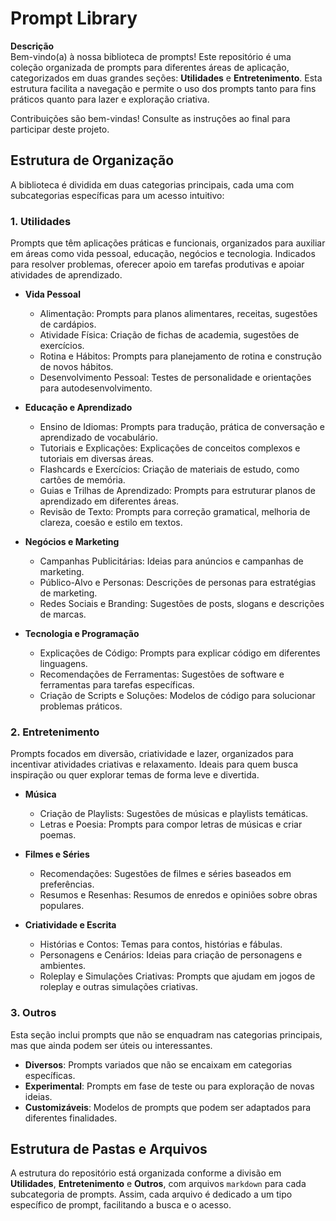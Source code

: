 # Prompt Library

**Descrição**  
Bem-vindo(a) à nossa biblioteca de prompts! Este repositório é uma coleção organizada de prompts para diferentes áreas de aplicação, categorizados em duas grandes seções: **Utilidades** e **Entretenimento**. Esta estrutura facilita a navegação e permite o uso dos prompts tanto para fins práticos quanto para lazer e exploração criativa.

Contribuições são bem-vindas! Consulte as instruções ao final para participar deste projeto.

## Estrutura de Organização

A biblioteca é dividida em duas categorias principais, cada uma com subcategorias específicas para um acesso intuitivo:

### 1. Utilidades
Prompts que têm aplicações práticas e funcionais, organizados para auxiliar em áreas como vida pessoal, educação, negócios e tecnologia. Indicados para resolver problemas, oferecer apoio em tarefas produtivas e apoiar atividades de aprendizado.

- **Vida Pessoal**
  - Alimentação: Prompts para planos alimentares, receitas, sugestões de cardápios.
  - Atividade Física: Criação de fichas de academia, sugestões de exercícios.
  - Rotina e Hábitos: Prompts para planejamento de rotina e construção de novos hábitos.
  - Desenvolvimento Pessoal: Testes de personalidade e orientações para autodesenvolvimento.

- **Educação e Aprendizado**
  - Ensino de Idiomas: Prompts para tradução, prática de conversação e aprendizado de vocabulário.
  - Tutoriais e Explicações: Explicações de conceitos complexos e tutoriais em diversas áreas.
  - Flashcards e Exercícios: Criação de materiais de estudo, como cartões de memória.
  - Guias e Trilhas de Aprendizado: Prompts para estruturar planos de aprendizado em diferentes áreas.
  - Revisão de Texto: Prompts para correção gramatical, melhoria de clareza, coesão e estilo em textos.

- **Negócios e Marketing**
  - Campanhas Publicitárias: Ideias para anúncios e campanhas de marketing.
  - Público-Alvo e Personas: Descrições de personas para estratégias de marketing.
  - Redes Sociais e Branding: Sugestões de posts, slogans e descrições de marcas.

- **Tecnologia e Programação**
  - Explicações de Código: Prompts para explicar código em diferentes linguagens.
  - Recomendações de Ferramentas: Sugestões de software e ferramentas para tarefas específicas.
  - Criação de Scripts e Soluções: Modelos de código para solucionar problemas práticos.

### 2. Entretenimento
Prompts focados em diversão, criatividade e lazer, organizados para incentivar atividades criativas e relaxamento. Ideais para quem busca inspiração ou quer explorar temas de forma leve e divertida.

- **Música**
  - Criação de Playlists: Sugestões de músicas e playlists temáticas.
  - Letras e Poesia: Prompts para compor letras de músicas e criar poemas.

- **Filmes e Séries**
  - Recomendações: Sugestões de filmes e séries baseados em preferências.
  - Resumos e Resenhas: Resumos de enredos e opiniões sobre obras populares.

- **Criatividade e Escrita**
  - Histórias e Contos: Temas para contos, histórias e fábulas.
  - Personagens e Cenários: Ideias para criação de personagens e ambientes.
  - Roleplay e Simulações Criativas: Prompts que ajudam em jogos de roleplay e outras simulações criativas.

### 3. Outros
Esta seção inclui prompts que não se enquadram nas categorias principais, mas que ainda podem ser úteis ou interessantes.

- **Diversos**: Prompts variados que não se encaixam em categorias específicas.
- **Experimental**: Prompts em fase de teste ou para exploração de novas ideias.
- **Customizáveis**: Modelos de prompts que podem ser adaptados para diferentes finalidades.

## Estrutura de Pastas e Arquivos

A estrutura do repositório está organizada conforme a divisão em **Utilidades**, **Entretenimento** e **Outros**, com arquivos `markdown` para cada subcategoria de prompts. Assim, cada arquivo é dedicado a um tipo específico de prompt, facilitando a busca e o acesso.
